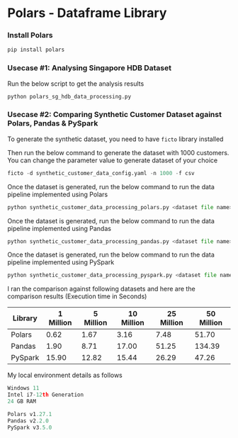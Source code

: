 # Polars - Dataframe Library

### Install Polars

```python
pip install polars
```

### Usecase #1: Analysing Singapore HDB Dataset

Run the below script to get the analysis results

```python
python polars_sg_hdb_data_processing.py
```

### Usecase #2: Comparing Synthetic Customer Dataset against Polars, Pandas & PySpark

To generate the synthetic dataset, you need to have `ficto` library installed

Then run the below command to generate the dataset with 1000 customers. You can change the parameter value to generate dataset of your choice

```python
ficto -d synthetic_customer_data_config.yaml -n 1000 -f csv
```

Once the dataset is generated, run the below command to run the data pipeline implemented using Polars

```python
python synthetic_customer_data_processing_polars.py <dataset file name>
```

Once the dataset is generated, run the below command to run the data pipeline implemented using Pandas

```python
python synthetic_customer_data_processing_pandas.py <dataset file name>
```

Once the dataset is generated, run the below command to run the data pipeline implemented using PySpark

```python
python synthetic_customer_data_processing_pyspark.py <dataset file name>
```

I ran the comparison against following datasets and here are the comparison results (Execution time in Seconds)

| Library | 1 Million | 5 Million | 10 Million | 25 Million | 50 Million |
| ------------- | ------- | ------ | ------- | ------ | ----- |
| Polars | 0.62 | 1.67 | 3.16 | 7.48 | 51.70 |
| Pandas | 1.90 | 8.71 | 17.00 | 51.25 | 134.39 |
| PySpark | 15.90 | 12.82 | 15.44 | 26.29 | 47.26 |

My local environment details as follows

```python
Windows 11
Intel i7-12th Generation
24 GB RAM

Polars v1.27.1
Pandas v2.2.0
PySpark v3.5.0
```

